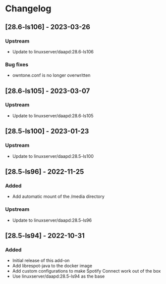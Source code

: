 # Changelog

## [28.6-ls106] - 2023-03-26
### Upstream
- Update to linuxserver/daapd:28.6-ls106

### Bug fixes
- owntone.conf is no longer overwritten


## [28.6-ls105] - 2023-03-07
### Upstream
- Update to linuxserver/daapd:28.6-ls105


## [28.5-ls100] - 2023-01-23
### Upstream
- Update to linuxserver/daapd:28.5-ls100


## [28.5-ls96] - 2022-11-25
### Added
- Add automatic mount of the /media directory

### Upstream
- Update to linuxserver/daapd:28.5-ls96


## [28.5-ls94] - 2022-10-31
### Added
- Initial release of this add-on
- Add librespot-java to the docker image
- Add custom configurations to make Spotify Connect work out of the box
- Use linuxserver/daapd:28.5-ls94 as the base
